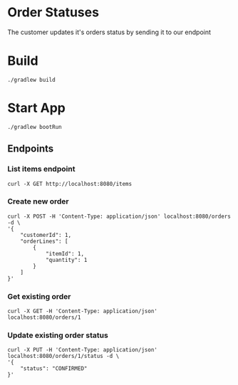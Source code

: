 # Order Statuses
The customer updates it's orders status by sending it to our endpoint

# Build
```shell
./gradlew build
```

# Start App
```shell
./gradlew bootRun
```

## Endpoints
### List items endpoint
```shell
curl -X GET http://localhost:8080/items
```
### Create new order
```shell
curl -X POST -H 'Content-Type: application/json' localhost:8080/orders -d \
'{
    "customerId": 1,
    "orderLines": [
        {
            "itemId": 1,
            "quantity": 1
        }
    ]
}'
```
### Get existing order
```shell
curl -X GET -H 'Content-Type: application/json' localhost:8080/orders/1
```

### Update existing order status
```shell
curl -X PUT -H 'Content-Type: application/json' localhost:8080/orders/1/status -d \
'{
    "status": "CONFIRMED"
}'
```
